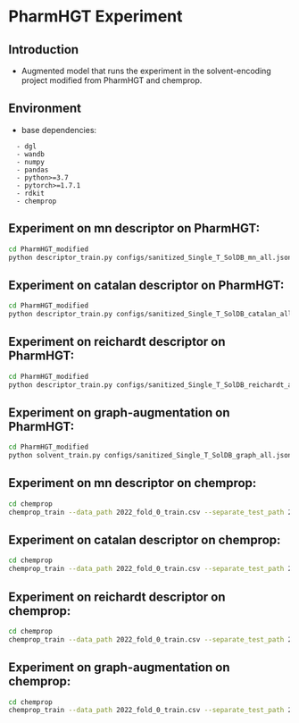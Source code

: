 # PharmHGT Experiment

## Introduction
* Augmented model that runs the experiment in the solvent-encoding project modified from PharmHGT and chemprop.

## Environment
* base dependencies:
```
  - dgl
  - wandb
  - numpy
  - pandas
  - python>=3.7
  - pytorch>=1.7.1
  - rdkit
  - chemprop
```

## Experiment on mn descriptor on PharmHGT:
```bash
cd PharmHGT_modified
python descriptor_train.py configs/sanitized_Single_T_SolDB_mn_all.json
```
## Experiment on catalan descriptor on PharmHGT:
```bash
cd PharmHGT_modified
python descriptor_train.py configs/sanitized_Single_T_SolDB_catalan_all.json
```
## Experiment on reichardt descriptor on PharmHGT:
```bash
cd PharmHGT_modified
python descriptor_train.py configs/sanitized_Single_T_SolDB_reichardt_all.json
```
## Experiment on graph-augmentation on PharmHGT:
```bash
cd PharmHGT_modified
python solvent_train.py configs/sanitized_Single_T_SolDB_graph_all.json
```

## Experiment on mn descriptor on chemprop:
```bash
cd chemprop
chemprop_train --data_path 2022_fold_0_train.csv --separate_test_path 2022_fold_0_test.csv --separate_val_path 2022_fold_0_valid.csv --save_dir model --save_preds --dataset_type regression --features_path train_mndescriptor.csv --separate_val_features_path valid_mn_descriptor.csv --separate_test_features_path test_mndescriptor.csv --epoch 200 --target_columns logsol --number_of_molecules 1 --smiles_columns smiles
```

## Experiment on catalan descriptor on chemprop:
```bash
cd chemprop
chemprop_train --data_path 2022_fold_0_train.csv --separate_test_path 2022_fold_0_test.csv --separate_val_path 2022_fold_0_valid.csv --save_dir model --save_preds --dataset_type regression --features_path train_catalandescriptor.csv --separate_val_features_path valid_catalandescriptor.csv --separate_test_features_path test_catalandescriptor.csv --epoch 200 --target_columns logsol --number_of_molecules 1 --smiles_columns smiles
```

## Experiment on reichardt descriptor on chemprop:
```bash
cd chemprop
chemprop_train --data_path 2022_fold_0_train.csv --separate_test_path 2022_fold_0_test.csv --separate_val_path 2022_fold_0_valid.csv --save_dir model --save_preds --dataset_type regression --features_path train_catalandescriptor.csv --separate_val_features_path valid_catalandescriptor.csv --separate_test_features_path test_catalandescriptor.csv --epoch 200 --target_columns logsol --number_of_molecules 1 --smiles_columns smiles
```

## Experiment on graph-augmentation on chemprop:
```bash
cd chemprop
chemprop_train --data_path 2022_fold_0_train.csv --separate_test_path 2022_fold_0_test.csv --separate_val_path 2022_fold_0_valid.csv --save_dir model --save_preds --dataset_type regression --epoch 200 --target_columns logsol --number_of_molecules 2 --smiles_columns smiles solvent
```
